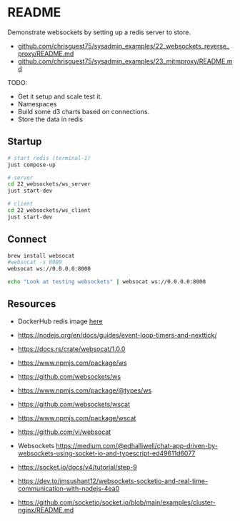 # README

Demonstrate websockets by setting up a redis server to store.

* [github.com/chrisguest75/sysadmin_examples/22_websockets_reverse_proxy/README.md](https://github.com/chrisguest75/sysadmin_examples/blob/master/22_websockets_reverse_proxy/README.md)
* [github.com/chrisguest75/sysadmin_examples/23_mitmproxy/README.md](https://github.com/chrisguest75/sysadmin_examples/blob/master/23_mitmproxy/README.md)

TODO:

* Get it setup and scale test it.
* Namespaces
* Build some d3 charts based on connections.
* Store the data in redis

## Startup

```sh
# start redis (terminal-1)
just compose-up

# server
cd 22_websockets/ws_server  
just start-dev

# client
cd 22_websockets/ws_client
just start-dev
```

## Connect

```sh
brew install websocat
#websocat -s 8080  
websocat ws://0.0.0.0:8000

echo "Look at testing websockets" | websocat ws://0.0.0.0:8000
```

## Resources

* DockerHub redis image [here](https://hub.docker.com/_/redis?tab=description)
* https://nodejs.org/en/docs/guides/event-loop-timers-and-nexttick/
* https://docs.rs/crate/websocat/1.0.0

* https://www.npmjs.com/package/ws
* https://github.com/websockets/ws
* https://www.npmjs.com/package/@types/ws

* https://github.com/websockets/wscat
* https://www.npmjs.com/package/wscat

* https://github.com/vi/websocat
* Websockets https://medium.com/@edhalliwell/chat-app-driven-by-websockets-using-socket-io-and-typescript-ed49611d6077
* https://socket.io/docs/v4/tutorial/step-9
* https://dev.to/imsushant12/websockets-socketio-and-real-time-communication-with-nodejs-4ea0
* https://github.com/socketio/socket.io/blob/main/examples/cluster-nginx/README.md